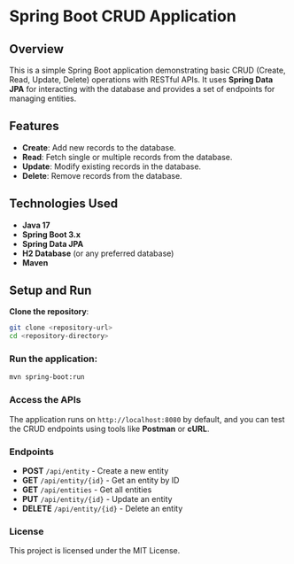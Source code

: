 # Spring Boot CRUD Application

## Overview
This is a simple Spring Boot application demonstrating basic CRUD (Create, Read, Update, Delete) operations with RESTful APIs. It uses **Spring Data JPA** for interacting with the database and provides a set of endpoints for managing entities.

## Features
- **Create**: Add new records to the database.
- **Read**: Fetch single or multiple records from the database.
- **Update**: Modify existing records in the database.
- **Delete**: Remove records from the database.

## Technologies Used
- **Java 17**
- **Spring Boot 3.x**
- **Spring Data JPA**
- **H2 Database** (or any preferred database)
- **Maven**

## Setup and Run

**Clone the repository**:
```bash
git clone <repository-url>
cd <repository-directory>
```
### Run the application:

```bash
mvn spring-boot:run
```
### Access the APIs
The application runs on `http://localhost:8080` by default, and you can test the CRUD endpoints using tools like **Postman** or **cURL**.

### Endpoints
- **POST** `/api/entity` - Create a new entity
- **GET** `/api/entity/{id}` - Get an entity by ID
- **GET** `/api/entities` - Get all entities
- **PUT** `/api/entity/{id}` - Update an entity
- **DELETE** `/api/entity/{id}` - Delete an entity

### License
This project is licensed under the MIT License.

